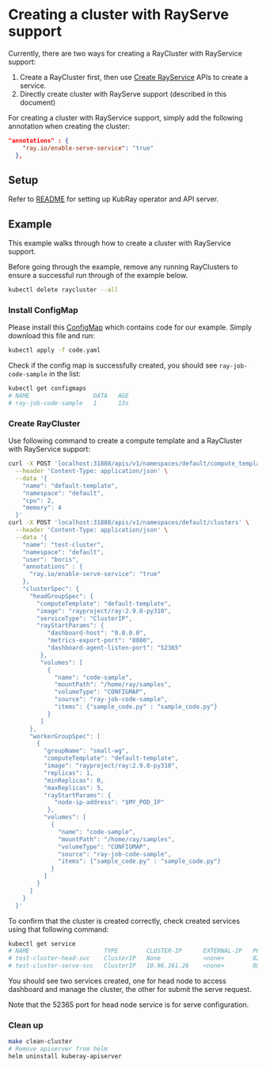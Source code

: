 # Creating a cluster with RayServe support

Currently, there are two ways for creating a RayCluster with RayService support:

1. Create a RayCluster first, then use [Create RayService](./HttpRequestSpec.md#Create-ray-service-in-a-given-namespace)
   APIs to create a service.
2. Directly create cluster with RayServe support (described in this document)

For creating a cluster with RayService support, simply add the following annotation when
creating the cluster:

```json
"annotations" : {
    "ray.io/enable-serve-service": "true"
  },
```

## Setup

Refer to [README](README.md) for setting up KubRay operator and API server.

## Example

This example walks through how to create a cluster with RayService support.

Before going through the example, remove any running RayClusters to ensure a successful
run through of the example below.

```sh
kubectl delete raycluster --all
```

### Install ConfigMap

Please install this [ConfigMap] which contains code for our example. Simply download
this file and run:

```sh
kubectl apply -f code.yaml
```

Check if the config map is successfully created, you should see `ray-job-code-sample` in
the list:

```sh
kubectl get configmaps
# NAME                  DATA   AGE
# ray-job-code-sample   1      13s
```

### Create RayCluster

Use following command to create a compute template and a RayCluster with RayService support:

```sh
curl -X POST 'localhost:31888/apis/v1/namespaces/default/compute_templates' \
  --header 'Content-Type: application/json' \
  --data '{
    "name": "default-template",
    "namespace": "default",
    "cpu": 2,
    "memory": 4
  }'
curl -X POST 'localhost:31888/apis/v1/namespaces/default/clusters' \
  --header 'Content-Type: application/json' \
  --data '{
    "name": "test-cluster",
    "namespace": "default",
    "user": "boris",
    "annotations" : {
      "ray.io/enable-serve-service": "true"
    },
    "clusterSpec": {
      "headGroupSpec": {
        "computeTemplate": "default-template",
        "image": "rayproject/ray:2.9.0-py310",
        "serviceType": "ClusterIP",
        "rayStartParams": {
           "dashboard-host": "0.0.0.0",
           "metrics-export-port": "8080",
           "dashboard-agent-listen-port": "52365"
         },
         "volumes": [
           {
             "name": "code-sample",
             "mountPath": "/home/ray/samples",
             "volumeType": "CONFIGMAP",
             "source": "ray-job-code-sample",
             "items": {"sample_code.py" : "sample_code.py"}
           }
         ]
      },
      "workerGroupSpec": [
        {
          "groupName": "small-wg",
          "computeTemplate": "default-template",
          "image": "rayproject/ray:2.9.0-py310",
          "replicas": 1,
          "minReplicas": 0,
          "maxReplicas": 5,
          "rayStartParams": {
             "node-ip-address": "$MY_POD_IP"
           },
          "volumes": [
            {
              "name": "code-sample",
              "mountPath": "/home/ray/samples",
              "volumeType": "CONFIGMAP",
              "source": "ray-job-code-sample",
              "items": {"sample_code.py" : "sample_code.py"}
            }
          ]
        }
      ]
    }
  }'
```

To confirm that the cluster is created correctly, check created services using that following command:

```sh
kubectl get service
# NAME                     TYPE        CLUSTER-IP      EXTERNAL-IP   PORT(S)                                                   AGE
# test-cluster-head-svc    ClusterIP   None            <none>        8265/TCP,52365/TCP,10001/TCP,8080/TCP,6379/TCP,8000/TCP   7s
# test-cluster-serve-svc   ClusterIP   10.96.161.26    <none>        8000/TCP                                                  7s
```

You should see two services created, one for head node to access dashboard and manage the
cluster, the other for submit the serve request.

Note that the 52365 port for head node service is for serve configuration.

### Clean up

```sh
make clean-cluster
# Remove apiserver from helm
helm uninstall kuberay-apiserver
```

[ConfigMap]: test/job/code.yaml
